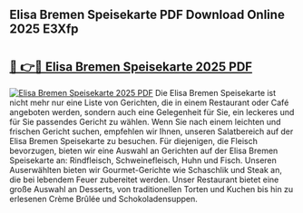 ## Elisa Bremen Speisekarte PDF Download Online 2025 E3Xfp

# <h2><a href="http://gccw6x.nevu.top/?p=Elisa+Bremen+Speisekarte">🔗 👉🔴 Elisa Bremen Speisekarte 2025 PDF</a></h2>

[![Elisa Bremen Speisekarte 2025 PDF](https://i.imgur.com/dBaPXMq.png)](http://gccw6x.nevu.top/?p=Elisa+Bremen+Speisekarte)
Die Elisa Bremen Speisekarte ist nicht mehr nur eine Liste von Gerichten, die in einem Restaurant oder Café angeboten werden, sondern auch eine Gelegenheit für Sie, ein leckeres und für Sie passendes Gericht zu wählen. Wenn Sie nach einem leichten und frischen Gericht suchen, empfehlen wir Ihnen, unseren Salatbereich auf der Elisa Bremen Speisekarte zu besuchen. Für diejenigen, die Fleisch bevorzugen, bieten wir eine Auswahl an Gerichten auf der Elisa Bremen Speisekarte an: Rindfleisch, Schweinefleisch, Huhn und Fisch. Unseren Auserwählten bieten wir Gourmet-Gerichte wie Schaschlik und Steak an, die bei lebendem Feuer zubereitet werden. Unser Restaurant bietet eine große Auswahl an Desserts, von traditionellen Torten und Kuchen bis hin zu erlesenen Crème Brûlée und Schokoladensuppen.
